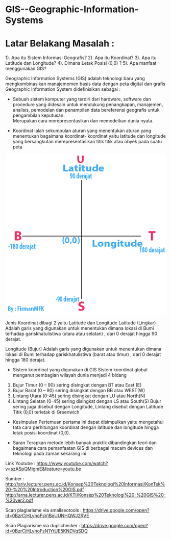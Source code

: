 # GIS--Geographic-Information-Systems

# Latar Belakang Masalah :
1). Apa itu Sistem Informasi Geografis?
2). Apa itu Koordinat?
3). Apa itu Latitude dan Longitude?
4). Dimana Letak Posisi (0,0) ?
5). Apa manfaat menggunakan GIS?

 Geographic Information Systems (GIS) adalah teknologi baru yang mengkombinasikan manajememen basis data
 dengan peta digital dan grafis
 Geographic Information System didefinisikan sebagai :     
* Sebuah sistem komputer yang terdiri dari hardware, software dan procedure yang didesain untuk mendukung penangkapan, manajemen, analisis, pemodelan dan penampilan data bereferensi geografis untuk pengambilan keputusan.  
 Merupakan cara merepresentasikan dan memodelkan dunia nyata.

* Koordinat ialah sekumpulan aturan yang menentukan aturan yang menentukan bagaimana koordinat- koordinat yaitu latitude dan longitude yang bersangkutan merepresentasikan titik titik atau obyek pada suatu peta

<p align="center">
  <img src="../../img/gambar.png">
</p>
Jenis Koordinat dibagi 2 yaitu Latitude dan Longitude Latitude (Lingkar) Adalah garis yang digunakan untuk menentukan dimana lokasi di Bumi terhadap gariskhatulistiwa (utara atau selatan) , dari 0 derajat hingga 90 derajat.

Longitude (Bujur) Adalah garis yang digunakan untuk menentukan dimana lokasi di Bumi terhadap gariskhatulistiwa (barat atau timur) , dari 0 derajat hingga 180 derajat.

* Sistem koordinat yang digunakan di GIS
Sistem koordinat global menganut pembagian wilayah dunia menjadi 4 bidang
1. Bujur Timur (0 – 90)  sering disingkat dengan BT atau East (E)
2. Bujur Barat (0 – 90)  sering disingkat dengan BB atau WEST(W)
3.  Lintang Utara (0-45)  sering disingkat dengan LU atau North(N)
4. Lintang Selatan (0-45)  sering disingkat dengan LS atau South(S)
Bujur  sering juga disebut dengan Longitude, Lintang disebut dengan Latitude
 Titik (0,0) terletak di Greenwich

 * Kesimpulan
 Pertemuan pertama ini dapat disimpulkan yaitu mengetahui tata cara perhitungan koordinat dengan latitude dan longitude hingga letak posisi koordinat (0,0).

* Saran
Terapkan metode lebih banyak praktik dibandingkan teori dan bagaimana cara pemanfaatan GIS di berbagai macam devices dan teknologi pada zaman sekarang ini

 Link Youtube : https://www.youtube.com/watch?v=szASpQMigmE&feature=youtu.be

 Sumber : http://ariv.lecturer.pens.ac.id/Konsep%20Teknologi%20Informasi/KonTek%20-%20%20Introduction%20GIS.pdf
 http://arna.lecturer.pens.ac.id/KTI/Konsep%20Teknologi%20-%20GIS%20-%20ver2.pdf

 Scan plagiarisme via smallseotools : https://drive.google.com/open?id=0BzrCjHLyhoFsVjBqUUNHQWJ2RVE

 Scan Plagiarisme via duplichecker :
 https://drive.google.com/open?id=0BzrCjHLyhoFsN1YtUE5KNDVqSDQ
